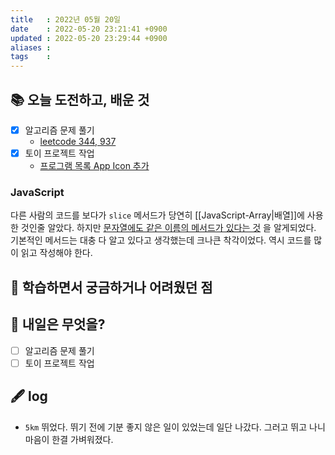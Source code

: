 ```yaml
---
title   : 2022년 05월 20일 
date    : 2022-05-20 23:21:41 +0900
updated : 2022-05-20 23:29:44 +0900
aliases : 
tags    : 
---
```

## 📚 오늘 도전하고, 배운 것
- [x] 알고리즘 문제 풀기
	- [leetcode 344, 937](https://github.com/padosum/algorithm/commit/2316681c62f57ff28c6ffbb1eaa7f7c67cf3b665)
- [x] 토이 프로젝트 작업
	- [프로그램 목록 App Icon 추가](https://github.com/LemonScone/check-it-out/pull/28/commits/134a580d008985246a2139d67167a4e507880e96) 

### JavaScript
다른 사람의 코드를 보다가 `slice` 메서드가 당연히 [[JavaScript-Array|배열]]에 사용한 것인줄 알았다. 하지만 [문자열에도 같은 이름의 메서드가 있다는 것](https://developer.mozilla.org/ko/docs/Web/JavaScript/Reference/Global_Objects/String/slice) 을 알게되었다. 기본적인 메서드는 대충 다 알고 있다고 생각했는데 크나큰 착각이었다. 역시 코드를 많이 읽고 작성해야 한다.

## 🤔 학습하면서 궁금하거나 어려웠던 점 

## 🌅 내일은 무엇을?
- [ ] 알고리즘 문제 풀기
- [ ] 토이 프로젝트 작업

## 🖋 log
- `5km` 뛰었다. 뛰기 전에 기분 좋지 않은 일이 있었는데 일단 나갔다. 그러고 뛰고 나니 마음이 한결 가벼워졌다.
